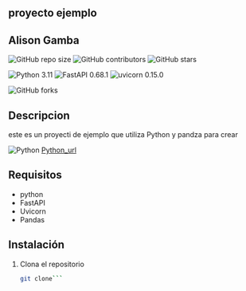 ## proyecto ejemplo

## Alison Gamba

![GitHub repo size](https://img.shields.io/github/repo-size/Izainea/api_review)
![GitHub contributors](https://img.shields.io/github/contributors/Izainea/api_review)
![GitHub stars](https://img.shields.io/github/stars/Izainea/api_review?style=social)
 
![Python 3.11](https://img.shields.io/badge/python-3.11-blue.svg)
![FastAPI 0.68.1](https://img.shields.io/badge/fastapi-0.68.1-blue.svg)
![uvicorn 0.15.0](https://img.shields.io/badge/uvicorn-0.15.0-blue.svg)
 
![GitHub forks](https://img.shields.io/github/forks/Izainea/api_review?style=social)

## Descripcion

este es un proyecti de ejemplo que utiliza Python y  pandza para crear 


![Python](https://www.python.org/static/img/python-logo.png)
[Python_url](https://www.python.org)

## Requisitos
- python
- FastAPI
- Uvicorn
- Pandas

## Instalación

1. Clona el repositorio
    ```bash
    git clone```

